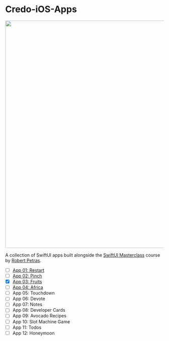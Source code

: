 # Credo-iOS-Apps
<div align="center">
  <img src="https://user-images.githubusercontent.com/56481807/162586325-0119da3a-da18-4feb-b5e1-cc4fcae2b087.jpeg" width="720">
</div>

A collection of SwiftUI apps built alongside the [SwiftUI Masterclass](https://credo.academy/swiftui-course.html) course by [Robert Petras](https://github.com/robertpetras).

- [ ] [App 01: Restart](01-Restart-App)
- [ ] [App 02: Pinch](02-Pinch-App)
- [x] [App 03: Fruits](03-Fruits-App)
- [ ] [App 04: Africa](04-Africa-App)
- [ ] App 05: Touchdown
- [ ] App 06: Devote
- [ ] App 07: Notes
- [ ] App 08: Developer Cards
- [ ] App 09: Avocado Recipes
- [ ] App 10: Slot Machine Game
- [ ] App 11: Todos
- [ ] App 12: Honeymoon
